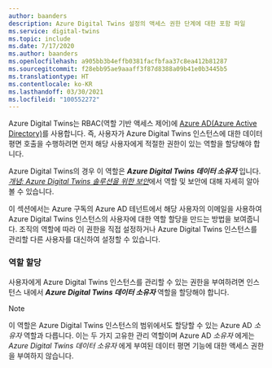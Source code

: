 ```yaml
---
author: baanders
description: Azure Digital Twins 설정의 액세스 권한 단계에 대한 포함 파일
ms.service: digital-twins
ms.topic: include
ms.date: 7/17/2020
ms.author: baanders
ms.openlocfilehash: a905bb3b4effb0381facfbfaa37c8ea412b81287
ms.sourcegitcommit: f28ebb95ae9aaaff3f87d8388a09b41e0b3445b5
ms.translationtype: HT
ms.contentlocale: ko-KR
ms.lasthandoff: 03/30/2021
ms.locfileid: "100552272"
---
```

Azure Digital Twins는 RBAC(역할 기반 액세스 제어)에 [Azure AD(Azure Active Directory)](../articles/active-directory/fundamentals/active-directory-whatis.md)를 사용합니다. 즉, 사용자가 Azure Digital Twins 인스턴스에 대한 데이터 평면 호출을 수행하려면 먼저 해당 사용자에게 적절한 권한이 있는 역할을 할당해야 합니다.

Azure Digital Twins의 경우 이 역할은 _**Azure Digital Twins 데이터 소유자**_ 입니다. [*개념: Azure Digital Twins 솔루션을 위한 보안*](../articles/digital-twins/concepts-security.md)에서 역할 및 보안에 대해 자세히 알아볼 수 있습니다.

이 섹션에서는 Azure 구독의 Azure AD 테넌트에서 해당 사용자의 이메일을 사용하여 Azure Digital Twins 인스턴스의 사용자에 대한 역할 할당을 만드는 방법을 보여줍니다. 조직의 역할에 따라 이 권한을 직접 설정하거나 Azure Digital Twins 인스턴스를 관리할 다른 사용자를 대신하여 설정할 수 있습니다.

### <a name="assign-the-role"></a>역할 할당

사용자에게 Azure Digital Twins 인스턴스를 관리할 수 있는 권한을 부여하려면 인스턴스 내에서 _**Azure Digital Twins 데이터 소유자**_ 역할을 할당해야 합니다.

> [!NOTE]
> 이 역할은 Azure Digital Twins 인스턴스의 범위에서도 할당할 수 있는 Azure AD *소유자* 역할과 다릅니다. 이는 두 가지 고유한 관리 역할이며 Azure AD *소유자* 에게는 *Azure Digital Twins 데이터 소유자* 에게 부여된 데이터 평면 기능에 대한 액세스 권한을 부여하지 않습니다.